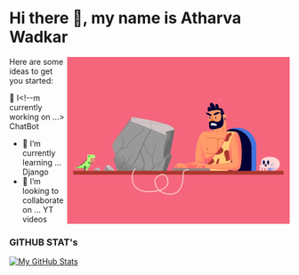 # Hi there 👋, my name is Atharva Wadkar









<img align="right" alt="Coding" width="400" src="00-imp--04animation_1.gif">




Here are some ideas to get you started:

 🔭 I<!--m currently working on ...> ChatBot
- 🌱 I’m currently learning ... Django
- 👯 I’m looking to collaborate on ... YT videos


### GITHUB STAT's





[![My GitHub Stats](https://github-readme-stats.vercel.app/api/?username=athxxxx&count_private=true&theme=nightowl&showicons=true)]()


